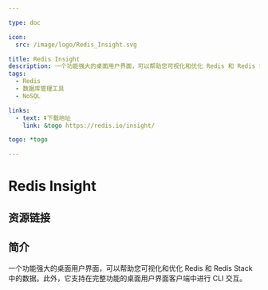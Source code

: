 ```yaml
---

type: doc

icon:
  src: /image/logo/Redis_Insight.svg

title: Redis Insight
description: 一个功能强大的桌面用户界面，可以帮助您可视化和优化 Redis 和 Redis Stack 中的数据。此外，它支持在完整功能的桌面用户界面客户端中进行 CLI 交互。
tags:
  - Redis
  - 数据库管理工具
  - NoSQL

links:
  - text: ⏬下载地址
    link: &togo https://redis.io/insight/

togo: *togo

---
```


<ShowLogo />

# Redis Insight

<ShowTags />

<ShowBreadcrumb />

## 资源链接

<ShowLinks />

## 简介

一个功能强大的桌面用户界面，可以帮助您可视化和优化 Redis 和 Redis Stack 中的数据。此外，它支持在完整功能的桌面用户界面客户端中进行 CLI 交互。
